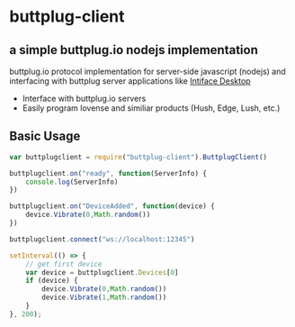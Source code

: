 # buttplug-client

## a simple buttplug.io nodejs implementation

buttplug.io protocol implementation for server-side javascript (nodejs) and interfacing with buttplug server applications like [Intiface Desktop](https://intiface.com/)

* Interface with buttplug.io servers
* Easily program lovense and similiar products (Hush, Edge, Lush, etc.)

## Basic Usage

```js
var buttplugclient = require("buttplug-client").ButtplugClient()

buttplugclient.on("ready", function(ServerInfo) {
    console.log(ServerInfo)
})

buttplugclient.on("DeviceAdded", function(device) {
    device.Vibrate(0,Math.random())
})

buttplugclient.connect("ws://localhost:12345")

setInterval(() => {
    // get first device
    var device = buttplugclient.Devices[0]
    if (device) {
        device.Vibrate(0,Math.random())
        device.Vibrate(1,Math.random())
    }
}, 200);
```
